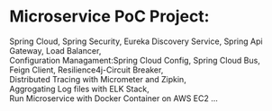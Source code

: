 
# Microservice PoC Project:  
Spring Cloud, Spring Security, Eureka Discovery Service, Spring Api Gateway, Load Balancer,   
Configuration Managament:Spring Cloud Config, Spring Cloud Bus,   
Feign Client, Resilience4j-Circuit Breaker,   
Distributed Tracing with Micrometer and Zipkin,   
Aggrogating Log files with ELK Stack,   
Run Microservice with Docker Container on AWS EC2 ...  




